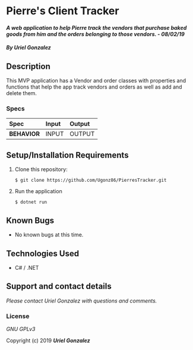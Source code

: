 # Pierre's Client Tracker

#### _A web application to help Pierre track the vendors that purchase baked goods from him and the orders belonging to those vendors. - 08/02/19_

#### _By **Uriel Gonzalez**_

## Description

This MVP application has a Vendor and order classes with properties and functions that help the app track vendors and orders as well as add and delete them.

### Specs
| Spec | Input | Output |
| :-------------     | :------------- | :------------- |
| **BEHAVIOR** | INPUT | OUTPUT |

## Setup/Installation Requirements

1. Clone this repository:
    ```
    $ git clone https://github.com/Ugonz86/PierresTracker.git
    ```
2. Run the application
    ```
    $ dotnet run
    ```

## Known Bugs
* No known bugs at this time.

## Technologies Used
* C# / .NET

## Support and contact details

_Please contact Uriel Gonzalez with questions and comments._

### License

*GNU GPLv3*

Copyright (c) 2019 **_Uriel Gonzalez_**
